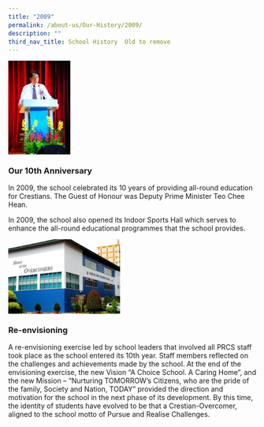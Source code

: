 ```yaml
---
title: "2009"
permalink: /about-us/Our-History/2009/
description: ""
third_nav_title: School History  Old to remove
---
```

<img src="/images/2009.jpg" style="width:25%" align="left">

<br clear="left">

### Our 10th Anniversary
In 2009, the school celebrated its 10 years of providing all-round education for Crestians. The Guest of Honour was Deputy Prime Minister Teo Chee Hean.

In 2009, the school also opened its Indoor Sports Hall which serves to enhance the all-round educational programmes that the school provides.

<img src="/images/2009a.jpg" style="width:45%" align="left">

<br clear="left">

### Re-envisioning
A re-envisioning exercise led by school leaders that involved all PRCS staff took place as the school entered its 10th year. Staff members reflected on the challenges and achievements made by the school. At the end of the envisioning exercise, the new Vision “A Choice School. A Caring Home”, and the new Mission – “Nurturing TOMORROW’s Citizens, who are the pride of the family, Society and Nation, TODAY” provided the direction and motivation for the school in the next phase of its development. By this time, the identity of students have evolved to be that a Crestian-Overcomer, aligned to the school motto of Pursue and Realise Challenges.